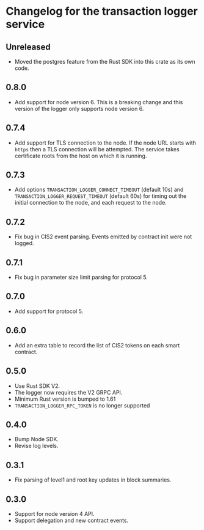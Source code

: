 # Changelog for the transaction logger service

## Unreleased

- Moved the postgres feature from the Rust SDK into this crate as its own code.

## 0.8.0

- Add support for node version 6. This is a breaking change and this version
  of the logger only supports node version 6.

## 0.7.4

- Add support for TLS connection to the node. If the node URL starts with
  `https` then a TLS connection will be attempted. The service takes certificate
  roots from the host on which it is running.

## 0.7.3

- Add options `TRANSACTION_LOGGER_CONNECT_TIMEOUT` (default 10s) and
  `TRANSACTION_LOGGER_REQUEST_TIMEOUT` (default 60s) for timing out the initial
  connection to the node, and each request to the node.

## 0.7.2

- Fix bug in CIS2 event parsing. Events emitted by contract init were not
  logged.

## 0.7.1

- Fix bug in parameter size limit parsing for protocol 5.

## 0.7.0

- Add support for protocol 5.

## 0.6.0

- Add an extra table to record the list of CIS2 tokens on each smart contract.

## 0.5.0

- Use Rust SDK V2.
- The logger now requires the V2 GRPC API.
- Minimum Rust version is bumped to 1.61
- `TRANSACTION_LOGGER_RPC_TOKEN` is no longer supported

## 0.4.0

- Bump Node SDK.
- Revise log levels.

## 0.3.1

- Fix parsing of level1 and root key updates in block summaries.

## 0.3.0
- Support for node version 4 API.
- Support delegation and new contract events.
